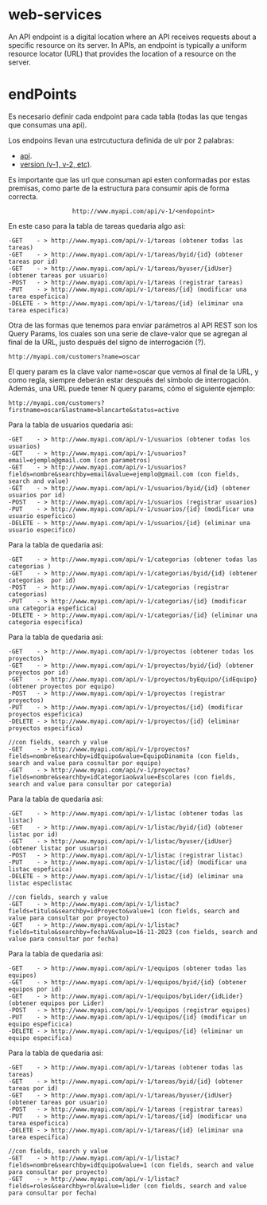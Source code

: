 # web-services
An API endpoint is a digital location where an API receives requests about a specific resource on its server. In APIs, an endpoint is typically a uniform resource locator (URL) that provides the location of a resource on the server.

# endPoints
Es necesario definir cada endpoint para cada tabla (todas las que tengas que consumas una api).

Los endpoins llevan una estrcutuctura definida de ulr por 2 palabras:
- [api](#api).
- [version (v-1, v-2, etc)](#version (v-1, v-2, etc)).

Es importante que las url que consuman api esten conformadas por estas premisas, como parte de la estructura para consumir apis de forma correcta.

```plain
                  http://www.myapi.com/api/v-1/<endopoint>
```

<!--EndPoint para Tareas-->
En este caso para la tabla de tareas quedaria algo asi:
```plain
-GET    - > http://www.myapi.com/api/v-1/tareas (obtener todas las tareas)
-GET    - > http://www.myapi.com/api/v-1/tareas/byid/{id} (obtener tareas por id)
-GET    - > http://www.myapi.com/api/v-1/tareas/byuser/{idUser} (obtener tareas por usuario)
-POST   - > http://www.myapi.com/api/v-1/tareas (registrar tareas)
-PUT    - > http://www.myapi.com/api/v-1/tareas/{id} (modificar una tarea espeficica)
-DELETE - > http://www.myapi.com/api/v-1/tareas/{id} (eliminar una tarea especifica)
```
Otra de las formas que tenemos para enviar parámetros al API REST son los Query Params, los cuales son una serie de clave-valor que se agregan al final de la URL, justo después del signo de interrogación (?).
```plain
http://myapi.com/customers?name=oscar
```

El query param es la clave valor name=oscar que vemos al final de la URL, y como regla, siempre deberán estar después del símbolo de interrogación. Además, una URL puede tener N query params, cómo el siguiente ejemplo:

```plain
http://myapi.com/customers?firstname=oscar&lastname=blancarte&status=active
```

<!--EndPoint para Usuarios-->
Para la tabla de usuarios quedaria  asi:
```plain
-GET    - > http://www.myapi.com/api/v-1/usuarios (obtener todas los usuarios)
-GET    - > http://www.myapi.com/api/v-1/usuarios?email=ejemplo@gmail.com (con parametros)
-GET    - > http://www.myapi.com/api/v-1/usuarios?fields=nombre&searchby=email&value=ejemplo@gmail.com (con fields, search and value)
-GET    - > http://www.myapi.com/api/v-1/usuarios/byid/{id} (obtener usuarios por id)
-POST   - > http://www.myapi.com/api/v-1/usuarios (registrar usuarios)
-PUT    - > http://www.myapi.com/api/v-1/usuarios/{id} (modificar una usuario espeficico)
-DELETE - > http://www.myapi.com/api/v-1/usuarios/{id} (eliminar una usuario especifico)
```
<!--EndPoint para categoria-->
Para la tabla de  quedaria  asi:
```plain
-GET    - > http://www.myapi.com/api/v-1/categorias (obtener todas las categorias )
-GET    - > http://www.myapi.com/api/v-1/categorias/byid/{id} (obtener categorias  por id)
-POST   - > http://www.myapi.com/api/v-1/categorias (registrar categorias)
-PUT    - > http://www.myapi.com/api/v-1/categorias/{id} (modificar una categoria espeficica)
-DELETE - > http://www.myapi.com/api/v-1/categorias/{id} (eliminar una categoria especifica)
```

<!--EndPoint para  proyecto-->
Para la tabla de  quedaria  asi:
```plain
-GET    - > http://www.myapi.com/api/v-1/proyectos (obtener todas los proyectos)
-GET    - > http://www.myapi.com/api/v-1/proyectos/byid/{id} (obtener proyectos por id)
-GET    - > http://www.myapi.com/api/v-1/proyectos/byEquipo/{idEquipo} (obtener proyectos por equipo)
-POST   - > http://www.myapi.com/api/v-1/proyectos (registrar proyectos)
-PUT    - > http://www.myapi.com/api/v-1/proyectos/{id} (modificar proyectos espeficica)
-DELETE - > http://www.myapi.com/api/v-1/proyectos/{id} (eliminar proyectos especifica)

//con fields, search y value
-GET    - > http://www.myapi.com/api/v-1/proyectos?fields=nombre&searchby=idEquipo&value=EquipoDinamita (con fields, search and value para cosnultar por equipo)
-GET    - > http://www.myapi.com/api/v-1/proyectos?fields=nombre&searchby=idCategoriao&value=Escolares (con fields, search and value para consultar por categoria)
```

<!--EndPoint para lista comprobacion -->
Para la tabla de  quedaria  asi:
```plain
-GET    - > http://www.myapi.com/api/v-1/listac (obtener todas las listac)
-GET    - > http://www.myapi.com/api/v-1/listac/byid/{id} (obtener listac por id)
-GET    - > http://www.myapi.com/api/v-1/listac/byuser/{idUser} (obtener listac por usuario)
-POST   - > http://www.myapi.com/api/v-1/listac (registrar listac)
-PUT    - > http://www.myapi.com/api/v-1/listac/{id} (modificar una listac espeficica)
-DELETE - > http://www.myapi.com/api/v-1/listac/{id} (eliminar una listac especlistac

//con fields, search y value
-GET    - > http://www.myapi.com/api/v-1/listac?fields=titulo&searchby=idProyecto&value=1 (con fields, search and value para consultar por proyecto)
-GET    - > http://www.myapi.com/api/v-1/listac?fields=titulo&searchby=fechaV&value=16-11-2023 (con fields, search and value para consultar por fecha)
```

<!--EndPoint para equipo -->
Para la tabla de  quedaria  asi:
```plain
-GET    - > http://www.myapi.com/api/v-1/equipos (obtener todas las equipos)
-GET    - > http://www.myapi.com/api/v-1/equipos/byid/{id} (obtener equipos por id)
-GET    - > http://www.myapi.com/api/v-1/equipos/byLider/{idLider} (obtener equipos por Lider)
-POST   - > http://www.myapi.com/api/v-1/equipos (registrar equipos)
-PUT    - > http://www.myapi.com/api/v-1/equipos/{id} (modificar un equipo espeficica)
-DELETE - > http://www.myapi.com/api/v-1/equipos/{id} (eliminar un equipo especifica)
```

<!--EndPoint para  detalle del equipo-->
Para la tabla de  quedaria  asi:
```plain
-GET    - > http://www.myapi.com/api/v-1/tareas (obtener todas las tareas)
-GET    - > http://www.myapi.com/api/v-1/tareas/byid/{id} (obtener tareas por id)
-GET    - > http://www.myapi.com/api/v-1/tareas/byuser/{idUser} (obtener tareas por usuario)
-POST   - > http://www.myapi.com/api/v-1/tareas (registrar tareas)
-PUT    - > http://www.myapi.com/api/v-1/tareas/{id} (modificar una tarea espeficica)
-DELETE - > http://www.myapi.com/api/v-1/tareas/{id} (eliminar una tarea especifica)

//con fields, search y value
-GET    - > http://www.myapi.com/api/v-1/listac?fields=nombre&searchby=idEquipo&value=1 (con fields, search and value para consultar por proyecto)
-GET    - > http://www.myapi.com/api/v-1/listac?fields=roles&searchby=rol&value=lider (con fields, search and value para consultar por fecha)
```